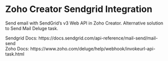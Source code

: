 <h1> Zoho Creator Sendgrid Integration</h1>
Send email with SendGrid’s v3 Web API in Zoho Creator. Alternative solution to Send Mail Deluge task.
<p>Sendgrid Docs: https://docs.sendgrid.com/api-reference/mail-send/mail-send
<br>Zoho Docs: https://www.zoho.com/deluge/help/webhook/invokeurl-api-task.html
